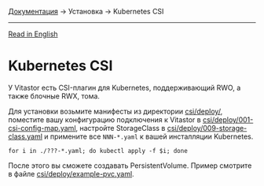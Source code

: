 [Документация](../../README-ru.md#документация) → Установка → Kubernetes CSI

-----

[Read in English](kubernetes.en.md)

# Kubernetes CSI

У Vitastor есть CSI-плагин для Kubernetes, поддерживающий RWO, а также блочные RWX, тома.

Для установки возьмите манифесты из директории [csi/deploy/](../csi/deploy/), поместите
вашу конфигурацию подключения к Vitastor в [csi/deploy/001-csi-config-map.yaml](../csi/deploy/001-csi-config-map.yaml),
настройте StorageClass в [csi/deploy/009-storage-class.yaml](../csi/deploy/009-storage-class.yaml)
и примените все `NNN-*.yaml` к вашей инсталляции Kubernetes.

```
for i in ./???-*.yaml; do kubectl apply -f $i; done
```

После этого вы сможете создавать PersistentVolume. Пример смотрите в файле [csi/deploy/example-pvc.yaml](../csi/deploy/example-pvc.yaml).
